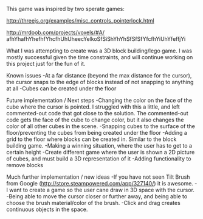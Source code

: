 This game was inspired by two sperate games:

http://threejs.org/examples/misc_controls_pointerlock.html

http://mrdoob.com/projects/voxels/#A/
afhYhafhYhefhfYhcfhUhUheecYelkoSfSiShYhYhSfSfSfYfcfhYiUhYfeffjYi

What I was attempting to create was a 3D block building/lego game. I was mostly successful given the time constraints, and will continue working on this project just for the fun of it.

Known issues
-At a far distance (beyond the max distance for the cursor), the cursor snaps to the edge of blocks instead of not snapping to anything at all
-Cubes can be created under the floor

Future implementation / Next steps
-Changing the color on the face of the cube where the cursor is pointed. I struggled with this a little, and left commented-out code that got close to the solution. The commented-out code gets the face of the cube to change color, but it also changes the color of all other cubes in the scene.
-Snapping cubes to the surface of the floor/preventing the cubes from being created under the floor
-Adding a grid to the floor where blocks can be created in. Similar to the block building game.
-Making a winning situation, where the user has to get to a certain height
-Create different game where the user is shown a 2D picture of cubes, and must build a 3D representation of it
-Adding functionality to remove blocks

Much further implementation / new ideas
-If you have not seen Tilt Brush from Google (http://store.steampowered.com/app/327140/) it is awesome.
-I want to create a game so the user cane draw in 3D space with the cursor.
-Being able to move the cursor closer or further away, and being able to choose the brush material/color of the brush.
-Click and drag creates continuous objects in the space.